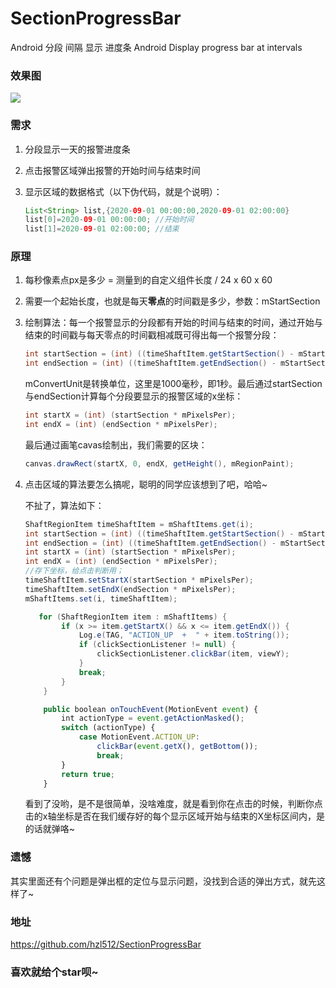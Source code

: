 # SectionProgressBar
Android 分段 间隔 显示 进度条 Android Display progress bar at intervals
### 效果图
<img src="https://cdn.jsdelivr.net/gh/hzl512/SectionProgressBar/images/effect.png">

### 需求

1. 分段显示一天的报警进度条

2. 点击报警区域弹出报警的开始时间与结束时间

3. 显示区域的数据格式（以下伪代码，就是个说明）：

   ```java
   List<String> list,{2020-09-01 00:00:00,2020-09-01 02:00:00}
   list[0]=2020-09-01 00:00:00; //开始时间
   list[1]=2020-09-01 02:00:00; //结束
   
   ```

   

### 原理

1. 每秒像素点px是多少 = 测量到的自定义组件长度 / 24 x 60 x 60

2. 需要一个起始长度，也就是每天**零点**的时间戳是多少，参数：mStartSection

3. 绘制算法：每一个报警显示的分段都有开始的时间与结束的时间，通过开始与结束的时间戳与每天零点的时间戳相减既可得出每一个报警分段：

   ```java
   int startSection = (int) ((timeShaftItem.getStartSection() - mStartSection) / mConvertUnit);
   int endSection = (int) ((timeShaftItem.getEndSection() - mStartSection) / mConvertUnit);
   ```

   mConvertUnit是转换单位，这里是1000毫秒，即1秒。最后通过startSection与endSection计算每个分段要显示的报警区域的x坐标：

   ```java
   int startX = (int) (startSection * mPixelsPer);
   int endX = (int) (endSection * mPixelsPer);
   ```

   最后通过画笔cavas绘制出，我们需要的区块：

   ```java
   canvas.drawRect(startX, 0, endX, getHeight(), mRegionPaint);
   ```

4. 点击区域的算法要怎么搞呢，聪明的同学应该想到了吧，哈哈~

   不扯了，算法如下：

   ```java
   ShaftRegionItem timeShaftItem = mShaftItems.get(i);
   int startSection = (int) ((timeShaftItem.getStartSection() - mStartSection) / mConvertUnit);
   int endSection = (int) ((timeShaftItem.getEndSection() - mStartSection) / mConvertUnit);
   int startX = (int) (startSection * mPixelsPer);
   int endX = (int) (endSection * mPixelsPer);
   //存下坐标，给点击判断用；
   timeShaftItem.setStartX(startSection * mPixelsPer);
   timeShaftItem.setEndX(endSection * mPixelsPer);
   mShaftItems.set(i, timeShaftItem);
   ```

   ```java
      for (ShaftRegionItem item : mShaftItems) {
           if (x >= item.getStartX() && x <= item.getEndX()) {
               Log.e(TAG, "ACTION_UP  +  " + item.toString());
               if (clickSectionListener != null) {
                   clickSectionListener.clickBar(item, viewY);
               }
               break;
           }
       }
   ```

   ```javascript
       public boolean onTouchEvent(MotionEvent event) {
           int actionType = event.getActionMasked();
           switch (actionType) {
               case MotionEvent.ACTION_UP:
                   clickBar(event.getX(), getBottom());
                   break;
           }
           return true;
       }
   ```

   看到了没哟，是不是很简单，没啥难度，就是看到你在点击的时候，判断你点击的x轴坐标是否在我们缓存好的每个显示区域开始与结束的X坐标区间内，是的话就弹咯~

### 遗憾

其实里面还有个问题是弹出框的定位与显示问题，没找到合适的弹出方式，就先这样了~

### 地址

https://github.com/hzl512/SectionProgressBar

### 喜欢就给个star呗~